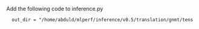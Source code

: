 

Add the following code to inference.py

```
  out_dir = "/home/abduld/mlperf/inference/v0.5/translation/gnmt/tens
